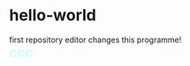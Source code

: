 # hello-world
first repository
editor changes this programme!
<b style="display:block;font-size:24px;font-weight:bold;color:#cff">ccc</b>

